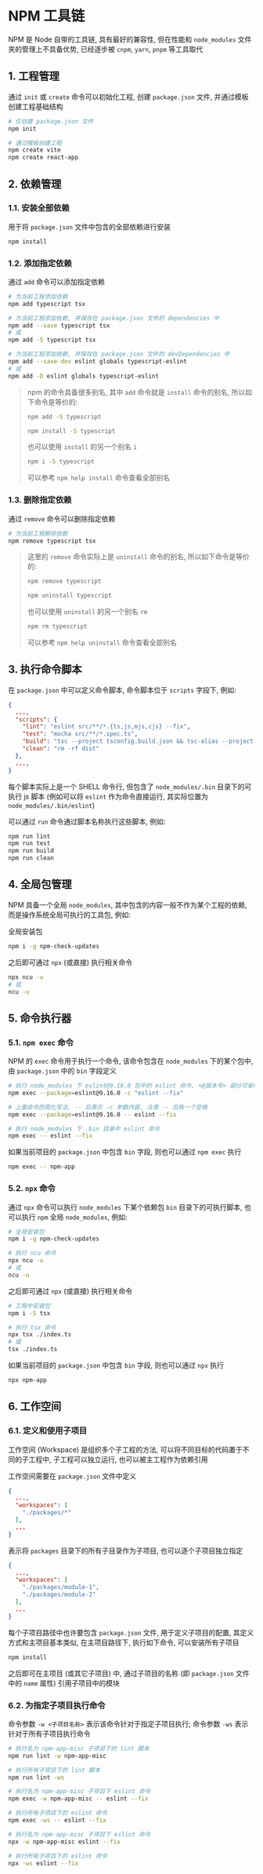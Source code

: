 # NPM 工具链

NPM 是 Node 自带的工具链, 具有最好的兼容性, 但在性能和 `node_modules` 文件夹的管理上不具备优势, 已经逐步被 `cnpm`, `yarn`, `pnpm` 等工具取代

## 1. 工程管理

通过 `init` 或 `create` 命令可以初始化工程, 创建 `package.json` 文件, 并通过模板创建工程基础结构

```bash
# 仅创建 package.json 文件
npm init
```

```bash
# 通过模板创建工程
npm create vite
npm create react-app
```

## 2. 依赖管理

### 1.1. 安装全部依赖

用于将 `package.json` 文件中包含的全部依赖进行安装

```bash
npm install
```

### 1.2. 添加指定依赖

通过 `add` 命令可以添加指定依赖

```bash
# 为当前工程添加依赖
npm add typescript tsx
```

```bash
# 为当前工程添加依赖, 并保存在 package.json 文件的 dependencies 中
npm add --save typescript tsx
# 或
npm add -S typescript tsx
```

```bash
# 为当前工程添加依赖, 并保存在 package.json 文件的 devDependencies 中
npm add --save-dev eslint globals typescript-eslint
# 或
npm add -D eslint globals typescript-eslint
```

> npm 的命令具备很多别名, 其中 `add` 命令就是 `install` 命令的别名, 所以如下命令是等价的:
>
> ```bash
> npm add -S typescript
> ```
>
> ```bash
> npm install -S typescript
> ```
>
> 也可以使用 `install` 的另一个别名 `i`
>
> ```bash
> npm i -S typescript
> ```
>
> 可以参考 `npm help install` 命令查看全部别名

### 1.3. 删除指定依赖

通过 `remove` 命令可以删除指定依赖

```bash
# 为当前工程删除依赖
npm remove typescript tsx
```

> 这里的 `remove` 命令实际上是 `uninstall` 命令的别名, 所以如下命令是等价的:
>
> ```bash
> npm remove typescript
> ```
>
> ```bash
> npm uninstall typescript
> ```
>
> 也可以使用 `uninstall` 的另一个别名 `rm`
>
> ```bash
> npm rm typescript
> ```
>
> 可以参考 `npm help uninstall` 命令查看全部别名

## 3. 执行命令脚本

在 `package.json` 中可以定义命令脚本, 命令脚本位于 `scripts` 字段下, 例如:

```json
{
  ...,
  "scripts": {
    "lint": "eslint src/**/*.{ts,js,mjs,cjs} --fix",
    "test": "mocha src/**/*.spec.ts",
    "build": "tsc --project tsconfig.build.json && tsc-alias --project tsconfig.build.json",
    "clean": "rm -rf dist"
  },
  ...,
}
```

每个脚本实际上是一个 SHELL 命令行, 但包含了 `node_modules/.bin` 目录下的可执行 js 脚本 (例如可以将 `eslint` 作为命令直接运行, 其实际位置为 `node_modules/.bin/eslint`)

可以通过 `run` 命令通过脚本名称执行这些脚本, 例如:

```bash
npm run lint
npm run test
npm run build
npm run clean
```

## 4. 全局包管理

NPM 具备一个全局 `node_modules`, 其中包含的内容一般不作为某个工程的依赖, 而是操作系统全局可执行的工具包, 例如:

全局安装包

```bash
npm i -g npm-check-updates
```

之后即可通过 `npx` (或直接) 执行相关命令

```bash
npx ncu -u
# 或
ncu -u
```

## 5. 命令执行器

### 5.1. `npm exec` 命令

NPM 的 `exec` 命令用于执行一个命令, 该命令包含在 `node_modules` 下的某个包中, 由 `package.json` 中的 `bin` 字段定义

```bash
# 执行 node_modules 下 eslint@9.16.0 包中的 eslint 命令, <@版本号> 部分可省略
npm exec --package=eslint@9.16.0 -c "eslint --fix"

# 上面命令的简化写法, -- 后表示 -c 参数内容, 注意 -- 后有一个空格
npm exec --package=eslint@9.16.0 -- eslint --fix

# 执行 node_modules 下 .bin 目录中 eslint 命令
npm exec -- eslint --fix
```

如果当前项目的 `package.json` 中包含 `bin` 字段, 则也可以通过 `npm exec` 执行

```bash
npm exec -- npm-app
```

### 5.2. `npx` 命令

通过 `npx` 命令可以执行 `node_modules` 下某个依赖包 `bin` 目录下的可执行脚本, 也可以执行 `npm` 全局 `node_modules`, 例如:

```bash
# 全局安装包
npm i -g npm-check-updates

# 执行 ncu 命令
npx ncu -u
# 或
ncu -u
```

之后即可通过 `npx` (或直接) 执行相关命令

```bash
# 工程中安装包
npm i -S tsx

# 执行 tsx 命令
npx tsx ./index.ts
# 或
tsx ./index.ts
```

如果当前项目的 `package.json` 中包含 `bin` 字段, 则也可以通过 `npx` 执行

```bash
npx npm-app
```

## 6. 工作空间

### 6.1. 定义和使用子项目

工作空间 (Workspace) 是组织多个子工程的方法, 可以将不同目标的代码置于不同的子工程中, 子工程可以独立运行, 也可以被主工程作为依赖引用

工作空间需要在 `package.json` 文件中定义

```json
{
  ...,
  "workspaces": [
    "./packages/*"
  ],
  ...
}
```

表示将 `packages` 目录下的所有子目录作为子项目, 也可以逐个子项目独立指定

```json
{
  ...,
  "workspaces": [
    "./packages/module-1",
    "./packages/module-2"
  ],
  ...
}
```

每个子项目路径中也许要包含 `package.json` 文件, 用于定义子项目的配置, 其定义方式和主项目基本类似, 在主项目路径下, 执行如下命令, 可以安装所有子项目

```bash
npm install
```

之后即可在主项目 (或其它子项目) 中, 通过子项目的名称 (即 `package.json` 文件中的 `name` 属性) 引用子项目中的模块

### 6.2. 为指定子项目执行命令

命令参数 `-w <子项目名称>` 表示该命令针对于指定子项目执行; 命令参数 `-ws` 表示针对于所有子项目执行命令

```bash
# 执行名为 npm-app-misc 子项目下的 lint 脚本
npm run lint -w npm-app-misc

# 执行所有子项目下的 lint 脚本
npm run lint -ws
```

```bash
# 执行名为 npm-app-misc 子项目下 eslint 命令
npm exec -w npm-app-misc -- eslint --fix

# 执行所有子项目下的 eslint 命令
npm exec -ws -- eslint --fix
```

```bash
# 执行名为 npm-app-misc 子项目下 eslint 命令
npx -w npm-app-misc eslint --fix

# 执行所有子项目下的 eslint 命令
npx -ws eslint --fix
```
